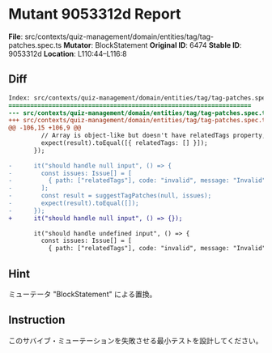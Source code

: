 # Mutant 9053312d Report

**File**: src/contexts/quiz-management/domain/entities/tag/tag-patches.spec.ts
**Mutator**: BlockStatement
**Original ID**: 6474
**Stable ID**: 9053312d
**Location**: L110:44–L116:8

## Diff

```diff
Index: src/contexts/quiz-management/domain/entities/tag/tag-patches.spec.ts
===================================================================
--- src/contexts/quiz-management/domain/entities/tag/tag-patches.spec.ts	original
+++ src/contexts/quiz-management/domain/entities/tag/tag-patches.spec.ts	mutated #6474
@@ -106,15 +106,9 @@
         // Array is object-like but doesn't have relatedTags property, so it gets undefined and patches are suggested
         expect(result).toEqual([{ relatedTags: [] }]);
       });
 
-      it("should handle null input", () => {
-        const issues: Issue[] = [
-          { path: ["relatedTags"], code: "invalid", message: "Invalid" },
-        ];
-        const result = suggestTagPatches(null, issues);
-        expect(result).toEqual([]);
-      });
+      it("should handle null input", () => {});
 
       it("should handle undefined input", () => {
         const issues: Issue[] = [
           { path: ["relatedTags"], code: "invalid", message: "Invalid" },
```

## Hint

ミューテータ "BlockStatement" による置換。

## Instruction

このサバイブ・ミューテーションを失敗させる最小テストを設計してください。
